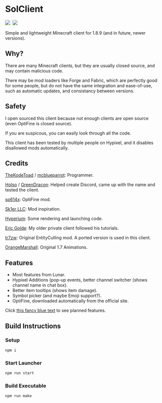 # SolClient

<a href="https://github.com/TheKodeToad/SolClient/actions/workflows/build_launcher.yml"><img src="https://github.com/TheKodeToad/SolClient/actions/workflows/build_launcher.yml/badge.svg"/></a>&nbsp;
<a href="https://discord.gg/QFDGDhcFqu"><img src="https://img.shields.io/discord/886561982872977408?labelColor=5662F6&color=555555&label=Discord&logo=discord&logoColor=white"/></a>

Simple and lightweight Minecraft client for 1.8.9 (and in future, newer versions).

## Why?
There are many Minecraft clients, but they are usually closed source, and may contain malicious code.

There may be mod loaders like Forge and Fabric, which are perfectly good for some people, but do not have the same integration and ease-of-use, such as automatic updates, and consistancy between versions.

## Safety
I open sourced this client because not enough clients are open source (even OptiFine is closed source).

If you are suspicous, you can easily look through all the code.

This client has been tested by multiple people on Hypixel, and it disables disallowed mods automatically.

## Credits
[TheKodeToad](https://github.com/TheKodeToad) / [mcblueparrot](https://mine.ly/mcblueparrot.1): Programmer.

[Holso](https://github.com/Holso) / [GreenDracon](https://mine.ly/IceDracon.1): Helped create Discord, came up with the name and tested the client.

[sp614x](https://github.com/sp614x): OptiFine mod.

[Sk1er LLC](https://github.com/Sk1erLLC): Mod inspiration.

[Hyperium](https://github.com/HyperiumClient/Hyperium): Some rendering and launching code.

[Eric Golde](https://www.youtube.com/c/egold555): My older private client followed his tutorials.

[tr7zw](https://github.com/tr7zw/EntityCulling): Original EntityCulling mod. A ported version is used in this client.

[OrangeMarshall](https://namemc.com/profile/OrangeMarshall.1): Original 1.7 Animations.

## Features
- Most features from Lunar.
- Hypixel Additions (pop-up events, better channel switcher (shows channel name in chat box).
- Better item tooltips (shows item damage).
- Symbol picker (and maybe Emoji support?).
- OptiFine, downloaded automatically from the official site.

Click [this fancy blue text](https://github.com/TheKodeToad/SolClient/projects/1) to see planned features.

## Build Instructions

### Setup
```sh
npm i
```

### Start Launcher
```sh
npm run start
```

### Build Executable
```sh
npm run make
```
